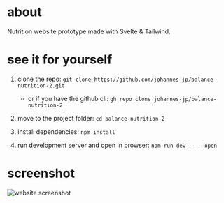 # about

Nutrition website prototype made with Svelte & Tailwind.

# see it for yourself

1. clone the repo: `git clone https://github.com/johannes-jp/balance-nutrition-2.git`
	- or if you have the github cli: `gh repo clone johannes-jp/balance-nutrition-2`

2. move to the project folder: `cd balance-nutrition-2`

3. install dependencies: `npm install`

4. run development server and open in browser: `npm run dev -- --open`

# screenshot


![website screenshot](https://github.com/johannes-jp/balance-nutrition-2/blob/master/screenshot_rolling.png?raw=true)

